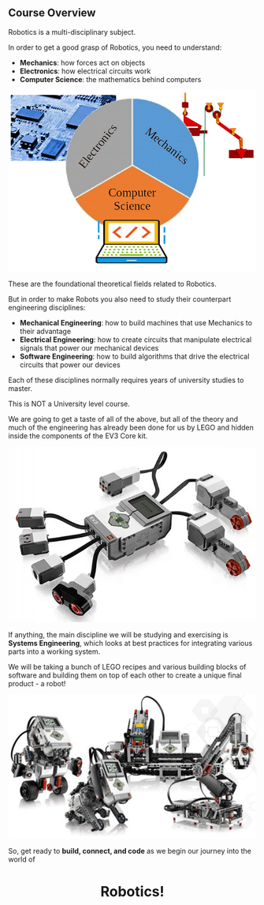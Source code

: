 Course Overview
---

Robotics is a multi-disciplinary subject.

In order to get a good grasp of Robotics, you need to understand:
- **Mechanics**: how forces act on objects
- **Electronics**: how electrical circuits work
- **Computer Science**: the mathematics behind computers

![](images/robotics.jpg)

These are the foundational theoretical fields related to Robotics.

But in order to make Robots you also need to study their counterpart engineering disciplines:
- **Mechanical Engineering**: how to build machines that use Mechanics to their advantage
- **Electrical Engineering**: how to create circuits that manipulate electrical signals that power our mechanical devices
- **Software Engineering**: how to build algorithms that drive the electrical circuits that power our devices

Each of these disciplines normally requires years of university studies to master.  

This is NOT a University level course.

We are going to get a taste of all of the above, but all of the theory and much of the engineering has already been done for us by LEGO and hidden inside the components of the EV3 Core kit.

![](images/ev3kit.jpg)

If anything, the main discipline we will be studying and exercising is **Systems Engineering**, which looks at best practices for integrating various parts into a working system.

We will be taking a bunch of LEGO recipes and various building blocks of software and building them on top of each other to create a unique final product - a robot!

![](images/ev3-robots-core.jpg)

So, get ready to **build, connect, and code** as we begin our journey into the world of 

<center><h1>Robotics!</h1></center>